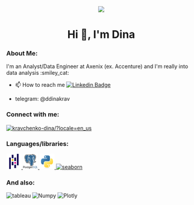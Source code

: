 <div id="header" align="center">
  <img src="https://media.giphy.com/media/hpXdHPfFI5wTABdDx9/giphy.gif" width="100"/>
</div>

<h1 align="center">Hi 👋, I'm Dina</h1>
<h3 align="left"> About Me:</h3>
I'm an Analyst/Data Engineer at Axenix (ex. Accenture) and I'm really into data analysis :smiley_cat:

- 📫 How to reach me [![Linkedin Badge](https://img.shields.io/badge/Gmail-D14836?style=for-the-badge&logo=gmail&logoColor=white)](dinakravchenko05@gmail.com)

- telegram: @ddinakrav

<h3 align="left">Connect with me:</h3>
<p align="left">
<a href="https://linkedin.com/in/kravchenko-dina/?locale=en_us" target="blank"><img align="center" src="https://raw.githubusercontent.com/rahuldkjain/github-profile-readme-generator/master/src/images/icons/Social/linked-in-alt.svg" alt="kravchenko-dina/?locale=en_us" height="30" width="40" /></a>
</p>

<h3 align="left">Languages/libraries:</h3>
<p align="left"> <a href="https://pandas.pydata.org/" target="_blank" rel="noreferrer"> <img src="https://raw.githubusercontent.com/devicons/devicon/2ae2a900d2f041da66e950e4d48052658d850630/icons/pandas/pandas-original.svg" alt="pandas" width="40" height="40"/> </a> <a href="https://www.postgresql.org" target="_blank" rel="noreferrer"> <img src="https://raw.githubusercontent.com/devicons/devicon/master/icons/postgresql/postgresql-original-wordmark.svg" alt="postgresql" width="40" height="40"/> </a> <a href="https://www.python.org" target="_blank" rel="noreferrer"> <img src="https://raw.githubusercontent.com/devicons/devicon/master/icons/python/python-original.svg" alt="python" width="40" height="40"/> </a> <a href="https://seaborn.pydata.org/" target="_blank" rel="noreferrer"> <img src="https://seaborn.pydata.org/_images/logo-mark-lightbg.svg" alt="seaborn" width="40" height="40"/> </a> </p>
<h3 align="left">And also:</h3>
 <p align="left">  <img src="https://img.shields.io/badge/Tableau-E97627?style=for-the-badge&logo=Tableau&logoColor=white" alt="tableau" width="40" height="40"/> <img src="https://img.shields.io/badge/Numpy-777BB4?style=for-the-badge&logo=numpy&logoColor=white" alt="Numpy" width="40" height="40"/> <img src="https://img.shields.io/badge/Plotly-239120?style=for-the-badge&logo=plotly&logoColor=white" alt="Plotly" width="40" height="40"/>
</p>

